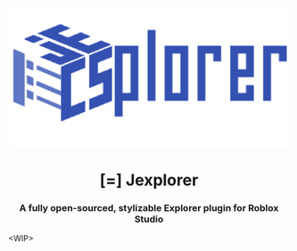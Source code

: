 <div align="center">
  
![alt text](./images/jexplorerLogo.png)
# [=] Jexplorer
### A fully open-sourced, stylizable Explorer plugin for Roblox Studio

</div>

\<WIP\>

